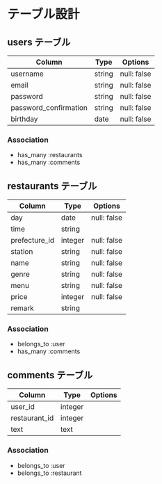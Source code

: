 # テーブル設計

## users テーブル
| Column                 | Type    | Options     |
| ---------------------  | ------- | ----------- |
| username               | string  | null: false |
| email                  | string  | null: false |
| password               | string  | null: false |
| password_confirmation  | string  | null: false |
| birthday               | date    | null: false |

### Association
- has_many :restaurants
- has_many :comments


## restaurants テーブル
| Column                  | Type     | Options     |
| ----------------------- | -------- | ----------- |
| day                     | date     | null: false |
| time                    | string   |             |
| prefecture_id           | integer  | null: false |
| station                 | string   | null: false |
| name                    | string   | null: false |
| genre                   | string   | null: false |
| menu                    | string   | null: false |
| price                   | integer  | null: false |
| remark                  | string   |             |

### Association
- belongs_to :user
- has_many :comments


## comments テーブル
| Column                  | Type     | Options     |
| ----------------------- | -------- | ----------- |
| user_id                 | integer  |             |
| restaurant_id           | integer  |             |
| text                    | text     |             |

### Association
- belongs_to :user
- belongs_to :restaurant







